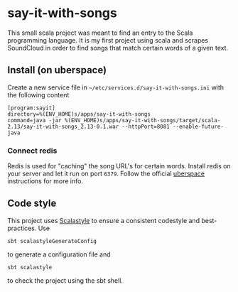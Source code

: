 # say-it-with-songs

This small scala project was meant to find an entry to the Scala programming language. 
It is my first project using scala and scrapes SoundCloud in order to find songs that match certain words of a given text.

## Install (on uberspace)
Create a new service file in ```~/etc/services.d/say-it-with-songs.ini``` with the following content
```
[program:sayit]
directory=%(ENV_HOME)s/apps/say-it-with-songs
command=java -jar %(ENV_HOME)s/apps/say-it-with-songs/target/scala-2.13/say-it-with-songs_2.13-0.1.war --httpPort=8081 --enable-future-java
```

### Connect redis 
Redis is used for "caching" the song URL's for certain words. Install redis on your server and let it run on port ```6379```. 
Follow the official [uberspace](https://lab.uberspace.de/guide_redis.html) instructions for more info.

## Code style
This project uses [Scalastyle](https://scalastyle.org/sbt.html) to ensure a consistent codestyle and best-practices. 
Use 
```
sbt scalastyleGenerateConfig
```

to generate a configuration file and 
```
sbt scalastyle
```

to check the project using the sbt shell.